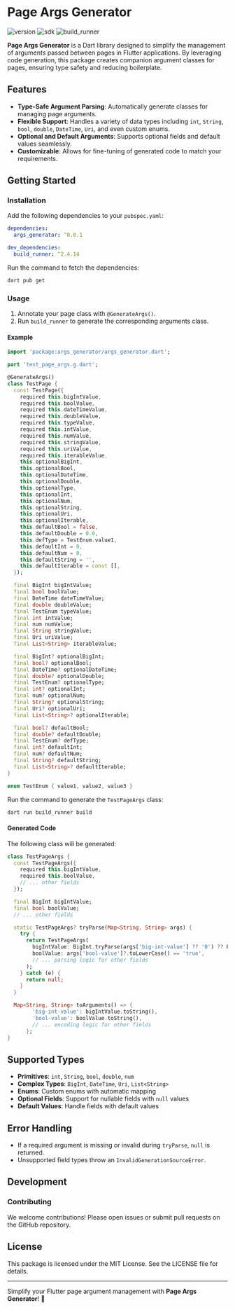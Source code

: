 
# Page Args Generator

![version](https://img.shields.io/badge/version-0.0.1-blue)
![sdk](https://img.shields.io/badge/sdk-%5E3.6.0-blue)
![build_runner](https://img.shields.io/badge/build_runner-%5E2.4.14-blue)

**Page Args Generator** is a Dart library designed to simplify the management of arguments passed between pages in Flutter applications. By leveraging code generation, this package creates companion argument classes for pages, ensuring type safety and reducing boilerplate.

## Features

- **Type-Safe Argument Parsing**: Automatically generate classes for managing page arguments.
- **Flexible Support**: Handles a variety of data types including `int`, `String`, `bool`, `double`, `DateTime`, `Uri`, and even custom enums.
- **Optional and Default Arguments**: Supports optional fields and default values seamlessly.
- **Customizable**: Allows for fine-tuning of generated code to match your requirements.

## Getting Started

### Installation

Add the following dependencies to your `pubspec.yaml`:

```yaml
dependencies:
  args_generator: ^0.0.1

dev_dependencies:
  build_runner: ^2.4.14
```

Run the command to fetch the dependencies:

```bash
dart pub get
```

### Usage

1. Annotate your page class with `@GenerateArgs()`.
2. Run `build_runner` to generate the corresponding arguments class.

#### Example

```dart
import 'package:args_generator/args_generator.dart';

part 'test_page_args.g.dart';

@GenerateArgs()
class TestPage {
  const TestPage({
    required this.bigIntValue,
    required this.boolValue,
    required this.dateTimeValue,
    required this.doubleValue,
    required this.typeValue,
    required this.intValue,
    required this.numValue,
    required this.stringValue,
    required this.uriValue,
    required this.iterableValue,
    this.optionalBigInt,
    this.optionalBool,
    this.optionalDateTime,
    this.optionalDouble,
    this.optionalType,
    this.optionalInt,
    this.optionalNum,
    this.optionalString,
    this.optionalUri,
    this.optionalIterable,
    this.defaultBool = false,
    this.defaultDouble = 0.0,
    this.defType = TestEnum.value1,
    this.defaultInt = 0,
    this.defaultNum = 0,
    this.defaultString = '',
    this.defaultIterable = const [],
  });

  final BigInt bigIntValue;
  final bool boolValue;
  final DateTime dateTimeValue;
  final double doubleValue;
  final TestEnum typeValue;
  final int intValue;
  final num numValue;
  final String stringValue;
  final Uri uriValue;
  final List<String> iterableValue;

  final BigInt? optionalBigInt;
  final bool? optionalBool;
  final DateTime? optionalDateTime;
  final double? optionalDouble;
  final TestEnum? optionalType;
  final int? optionalInt;
  final num? optionalNum;
  final String? optionalString;
  final Uri? optionalUri;
  final List<String>? optionalIterable;

  final bool? defaultBool;
  final double? defaultDouble;
  final TestEnum? defType;
  final int? defaultInt;
  final num? defaultNum;
  final String? defaultString;
  final List<String>? defaultIterable;
}

enum TestEnum { value1, value2, value3 }
```

Run the command to generate the `TestPageArgs` class:

```bash
dart run build_runner build
```

#### Generated Code

The following class will be generated:

```dart
class TestPageArgs {
  const TestPageArgs({
    required this.bigIntValue,
    required this.boolValue,
    // ... other fields
  });

  final BigInt bigIntValue;
  final bool boolValue;
  // ... other fields

  static TestPageArgs? tryParse(Map<String, String> args) {
    try {
      return TestPageArgs(
        bigIntValue: BigInt.tryParse(args['big-int-value'] ?? '0') ?? BigInt.zero,
        boolValue: args['bool-value']?.toLowerCase() == 'true',
        // ... parsing logic for other fields
      );
    } catch (e) {
      return null;
    }
  }

  Map<String, String> toArguments() => {
        'big-int-value': bigIntValue.toString(),
        'bool-value': boolValue.toString(),
        // ... encoding logic for other fields
      };
}
```

## Supported Types

- **Primitives**: `int`, `String`, `bool`, `double`, `num`
- **Complex Types**: `BigInt`, `DateTime`, `Uri`, `List<String>`
- **Enums**: Custom enums with automatic mapping
- **Optional Fields**: Support for nullable fields with `null` values
- **Default Values**: Handle fields with default values

## Error Handling

- If a required argument is missing or invalid during `tryParse`, `null` is returned.
- Unsupported field types throw an `InvalidGenerationSourceError`.

## Development

### Contributing

We welcome contributions! Please open issues or submit pull requests on the GitHub repository.

## License

This package is licensed under the MIT License. See the LICENSE file for details.

---

Simplify your Flutter page argument management with **Page Args Generator**! 🚀
